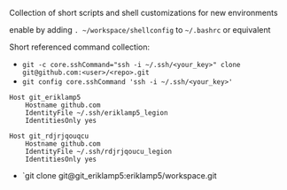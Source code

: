 
Collection of short scripts and shell customizations for new environments

enable by adding `. ~/workspace/shellconfig` to `~/.bashrc` or equivalent



Short referenced command collection:

- `git -c core.sshCommand="ssh -i ~/.ssh/<your_key>" clone git@github.com:<user>/<repo>.git`
- `git config core.sshCommand 'ssh -i ~/.ssh/<your_key>'`


```
Host git_eriklamp5
    Hostname github.com
    IdentityFile ~/.ssh/eriklamp5_legion
    IdentitiesOnly yes

Host git_rdjrjqouqcu
    Hostname github.com
    IdentityFile ~/.ssh/rdjrjqoucu_legion
    IdentitiesOnly yes
```

- `git clone git@git_eriklamp5:eriklamp5/workspace.git



